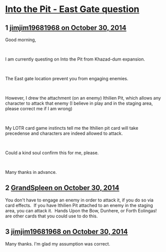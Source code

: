 # [Into the Pit - East Gate question](https://community.fantasyflightgames.com/topic/126006-into-the-pit-east-gate-question/)

## 1 [jimjim19681968 on October 30, 2014](https://community.fantasyflightgames.com/topic/126006-into-the-pit-east-gate-question/?do=findComment&comment=1316297)

Good morning,

 

I am currently questing on Into the Pit from Khazad-dum expansion.

 

The East gate location prevent you from engaging enemies.

 

However, I drew the attachment (on an enemy) Ithilien Pit, which allows any character to attack that enemy (I believe in play and in the staging area, please correct me if I am wrong)

 

My LOTR card game instincts tell me the Ithilien pit card will take precedense and characters are indeed allowed to attack.

 

Could a kind soul confirm this for me, please.

 

Many thanks in advance.

## 2 [GrandSpleen on October 30, 2014](https://community.fantasyflightgames.com/topic/126006-into-the-pit-east-gate-question/?do=findComment&comment=1316367)

You don't have to engage an enemy in order to attack it, if you do so via card effects.  If you have Ithilien Pit attached to an enemy in the staging area, you can attack it.  Hands Upon the Bow, Dunhere, or Forth Eolingas! are other cards that you could use to do this.

## 3 [jimjim19681968 on October 30, 2014](https://community.fantasyflightgames.com/topic/126006-into-the-pit-east-gate-question/?do=findComment&comment=1316384)

Many thanks. I'm glad my assumption was correct.

